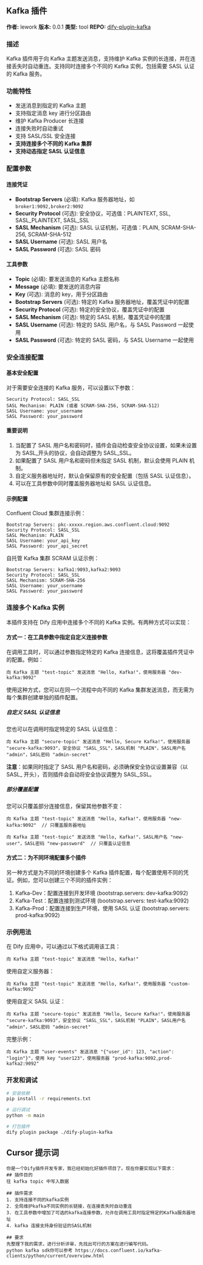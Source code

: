 ## Kafka 插件

**作者:** lework
**版本:** 0.0.1
**类型:** tool
**REPO:** [dify-plugin-kafka](https://github.com/lework/dify-plugin-kafka)

### 描述

Kafka 插件用于向 Kafka 主题发送消息，支持维护 Kafka 实例的长连接，并在连接丢失时自动重连。支持同时连接多个不同的 Kafka 实例，包括需要 SASL 认证的 Kafka 服务。

### 功能特性

- 发送消息到指定的 Kafka 主题
- 支持指定消息 key 进行分区路由
- 维护 Kafka Producer 长连接
- 连接失败时自动重试
- 支持 SASL/SSL 安全连接
- **支持连接多个不同的 Kafka 集群**
- **支持动态指定 SASL 认证信息**

### 配置参数

#### 连接凭证

- **Bootstrap Servers** (必填): Kafka 服务器地址，如 `broker1:9092,broker2:9092`
- **Security Protocol** (可选): 安全协议，可选值：PLAINTEXT, SSL, SASL_PLAINTEXT, SASL_SSL
- **SASL Mechanism** (可选): SASL 认证机制，可选值：PLAIN, SCRAM-SHA-256, SCRAM-SHA-512
- **SASL Username** (可选): SASL 用户名
- **SASL Password** (可选): SASL 密码

#### 工具参数

- **Topic** (必填): 要发送消息的 Kafka 主题名称
- **Message** (必填): 要发送的消息内容
- **Key** (可选): 消息的 key，用于分区路由
- **Bootstrap Servers** (可选): 特定的 Kafka 服务器地址，覆盖凭证中的配置
- **Security Protocol** (可选): 特定的安全协议，覆盖凭证中的配置
- **SASL Mechanism** (可选): 特定的 SASL 机制，覆盖凭证中的配置
- **SASL Username** (可选): 特定的 SASL 用户名，与 SASL Password 一起使用
- **SASL Password** (可选): 特定的 SASL 密码，与 SASL Username 一起使用

### 安全连接配置

#### 基本安全配置

对于需要安全连接的 Kafka 服务，可以设置以下参数：

```
Security Protocol: SASL_SSL
SASL Mechanism: PLAIN (或者 SCRAM-SHA-256, SCRAM-SHA-512)
SASL Username: your_username
SASL Password: your_password
```

#### 重要说明

1. 当配置了 SASL 用户名和密码时，插件会自动检查安全协议设置，如果未设置为 SASL\_开头的协议，会自动调整为 SASL_SSL。
2. 如果配置了 SASL 用户名和密码但未指定 SASL 机制，默认会使用 PLAIN 机制。
3. 自定义服务器地址时，默认会保留原有的安全配置（包括 SASL 认证信息）。
4. 可以在工具参数中同时覆盖服务器地址和 SASL 认证信息。

#### 示例配置

Confluent Cloud 集群连接示例：

```
Bootstrap Servers: pkc-xxxxx.region.aws.confluent.cloud:9092
Security Protocol: SASL_SSL
SASL Mechanism: PLAIN
SASL Username: your_api_key
SASL Password: your_api_secret
```

自托管 Kafka 集群 SCRAM 认证示例：

```
Bootstrap Servers: kafka1:9093,kafka2:9093
Security Protocol: SASL_SSL
SASL Mechanism: SCRAM-SHA-256
SASL Username: your_username
SASL Password: your_password
```

### 连接多个 Kafka 实例

本插件支持在 Dify 应用中连接多个不同的 Kafka 实例。有两种方式可以实现：

#### 方式一：在工具参数中指定自定义连接参数

在调用工具时，可以通过参数指定特定的 Kafka 连接信息，这将覆盖插件凭证中的配置。例如：

```
向 Kafka 主题 "test-topic" 发送消息 "Hello, Kafka!"，使用服务器 "dev-kafka:9092"
```

使用这种方式，您可以在同一个流程中向不同的 Kafka 集群发送消息，而无需为每个集群创建单独的插件配置。

##### 自定义 SASL 认证信息

您也可以在调用时指定特定的 SASL 认证信息：

```
向 Kafka 主题 "secure-topic" 发送消息 "Hello, Secure Kafka!"，使用服务器 "secure-kafka:9093"，安全协议 "SASL_SSL"，SASL机制 "PLAIN"，SASL用户名 "admin"，SASL密码 "admin-secret"
```

**注意**：如果同时指定了 SASL 用户名和密码，必须确保安全协议设置兼容（以 SASL\_ 开头），否则插件会自动将安全协议调整为 SASL_SSL。

##### 部分覆盖配置

您可以只覆盖部分连接信息，保留其他参数不变：

```
向 Kafka 主题 "test-topic" 发送消息 "Hello, Kafka!"，使用服务器 "new-kafka:9092"  // 只覆盖服务器地址
```

```
向 Kafka 主题 "test-topic" 发送消息 "Hello, Kafka!"，SASL用户名 "new-user"，SASL密码 "new-password"  // 只覆盖认证信息
```

#### 方式二：为不同环境配置多个插件

另一种方式是为不同的环境创建多个 Kafka 插件配置，每个配置使用不同的凭证。例如，您可以创建三个不同的插件实例：

1. Kafka-Dev：配置连接到开发环境 (bootstrap.servers: dev-kafka:9092)
2. Kafka-Test：配置连接到测试环境 (bootstrap.servers: test-kafka:9092)
3. Kafka-Prod：配置连接到生产环境，使用 SASL 认证 (bootstrap.servers: prod-kafka:9092)

### 示例用法

在 Dify 应用中，可以通过以下格式调用该工具：

```
向 Kafka 主题 "test-topic" 发送消息 "Hello, Kafka!"
```

使用自定义服务器：

```
向 Kafka 主题 "test-topic" 发送消息 "Hello, Kafka!"，使用服务器 "custom-kafka:9092"
```

使用自定义 SASL 认证：

```
向 Kafka 主题 "secure-topic" 发送消息 "Hello, Secure Kafka!"，使用服务器 "secure-kafka:9093"，安全协议 "SASL_SSL"，SASL机制 "PLAIN"，SASL用户名 "admin"，SASL密码 "admin-secret"
```

完整示例：

```
向 Kafka 主题 "user-events" 发送消息 "{"user_id": 123, "action": "login"}"，使用 key "user123"，使用服务器 "prod-kafka:9092,prod-kafka2:9092"
```

### 开发和调试

```bash
# 安装依赖
pip install -r requirements.txt

# 运行调试
python -m main

# 打包插件
dify plugin package ./dify-plugin-kafka
```

## Cursor 提示词

```
你是一个Dify插件开发专家，我已经初始化好插件项目了。现在你要实现以下需求：
## 插件目的
往 kafka topic 中写入数据

## 插件需求
1. 支持连接不同的kafka实例
2. 全局维护kafka不同实例的长链接，在连接丢失时自动重连
3. 在工具参数中增加了可选的kafka连接参数，允许在调用工具时指定特定的Kafka服务器地址
4. kafka 连接支持身份验证的SASL机制

## 要求
先整理下我的需求，进行分析评审，先找出可行的方案在进行编写代码。
python kafka sdk你可以参考 https://docs.confluent.io/kafka-clients/python/current/overview.html
```
